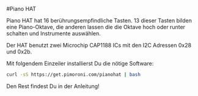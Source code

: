 <!--
---
name: Piano HAT
class: board
type: instrument,touch
formfactor: HAT
manufacturer: Pimoroni
description: Ein kleines Pi Piano mit 16 berührungsempfindlichen Tasten
url: https://shop.pimoroni.com/products/piano-hat
github: https://github.com/pimoroni/piano-hat
buy: https://shop.pimoroni.com/products/piano-hat
image: 'piano-hat.png'
pincount: 40
eeprom: yes
pin:
  3:
    mode: i2c
  5:
    mode: i2c
  7:
    name: Alert A
    mode: input
  11:
    name: Reset A
    mode: output
  13:
    name: Alert B
    mode: input
  15:
    name: Reset B
    mode: output
i2c:
  '0x28':
    name: Cap Touch A
    device: cap1188
  '0x2b':
    name: Cap Touch B
    device: cap1188
-->
#Piano HAT

Piano HAT hat 16 berührungsempfindliche Tasten. 13 dieser Tasten bilden eine Piano-Oktave, die anderen lassen die die Oktave hoch oder runter schalten und Instrumente auswählen.

Der HAT benutzt zwei Microchip CAP1188 ICs mit den I2C Adressen 0x28 und 0x2b.

Mit folgendem Einzeiler installierst Du die nötige Software:

```bash
curl -sS https://get.pimoroni.com/pianohat | bash
```

Den Rest findest Du in der Anleitung!
